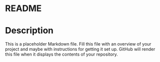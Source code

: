 
README
======
# Description
This is a placeholder Markdown file. Fill this file with an overview of your project and maybe
with instructions for getting it set up. GitHub will render this file when it displays the
contents of your repository.
